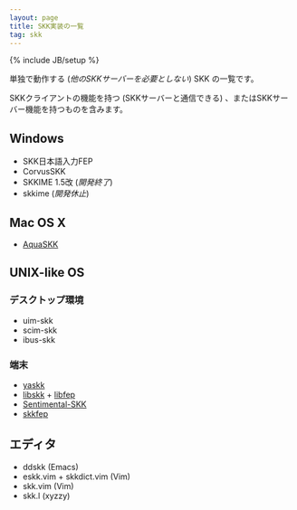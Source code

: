 ```yaml
---
layout: page
title: SKK実装の一覧
tag: skk
---
```

{% include JB/setup %}

単独で動作する (*他のSKKサーバーを必要としない*) SKK の一覧です。

SKKクライアントの機能を持つ (SKKサーバーと通信できる) 、またはSKKサーバー機能を持つものを含みます。

## Windows

 * SKK日本語入力FEP
 * CorvusSKK
 * SKKIME 1.5改 (*開発終了*)
 * skkime (*開発休止*)

## Mac OS X

 * [AquaSKK](http://aquaskk.sourceforge.jp/)

## UNIX-like OS

### デスクトップ環境

 * uim-skk
 * scim-skk
 * ibus-skk

### 端末

 * [yaskk](https://github.com/uobikiemukot/yaskk)
 * [libskk](https://github.com/ueno/libskk) + [libfep](https://github.com/ueno/libfep)
 * [Sentimental-SKK](http://saitoha.github.com/sentimental-skk/)
 * [skkfep](http://aitoweb.world.coocan.jp/soft.html)

## エディタ

 * ddskk (Emacs)
 * eskk.vim + skkdict.vim (Vim)
 * skk.vim (Vim)
 * skk.l (xyzzy)

